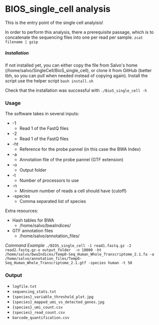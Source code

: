 # BIOS_single_cell analysis
This is the entry point of the single cell analyisis!

In order to perform this analysis, there a prerequisite passage, which is to concatenate the sequencing files into one per read per sample.
`zcat filename | gzip`

##### Installation
If not installed yet, you can either copy the file from Salvo's home (/home/salvo/SingleCell/BioS_single_cell), or clone it from GitHub (better tbh, so you can pull when needed instead of copying again).
Install the script use the helper script `bash install.sh`

Check that the installation was successful with 
`./BioS_single_cell -h`


### Usage
The software takes in several inputs:
- -1
	+ Read 1 of the FastQ files
- -2
	+ Read 1 of the FastQ files
- -ht
	+ Reference for the probe pannel (in this case the BWA Index)
- -a
	+ Annotation file of the probe pannel (GTF extension)
- -o
	+ Output folder
- -t
	+ Number of processors to use
- -n
	+ Minimum number of reads a cell should have (cutoff)
- -species
	+ Comma separated list of species

Extra resources:
- Hash tables for BWA
	+ /home/salvo/bwaIndices/
- GTF annotation files
	+ /home/salvo/annotation_files/

*Command Example*
`./BIOS_single_cell -1 read1.fastq.gz -2 read2.fastq.gz-o output_folder  -n 10000 -ht /home/salvo/bwaIndices/TempO-Seq_Human_Whole_Transcriptome_2.1.fa -a /home/salvo/annotation_files/TempO-Seq_Human_Whole_Transcriptome_2.1.gtf -species human -t 50`


### Output
- `logfile.txt`
- `sequencing_stats.txt`
- `{species}_variable_threshold_plot.jpg`
- `{species}_mapped_umi_vs_detected_genes.jpg`
- `{species}_umi_count.csv`
- `{species}_read_count.csv`
- `barcode_quantification.csv`









